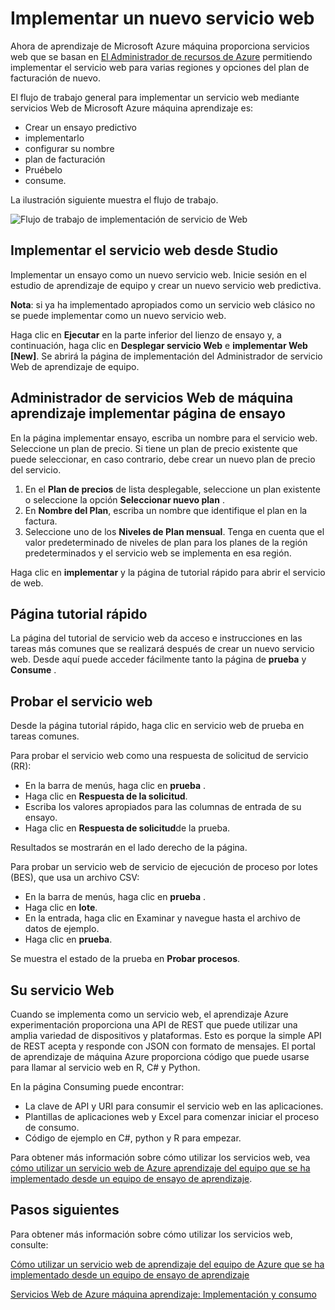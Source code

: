 <properties
   pageTitle="Implementar un nuevo servicio Web"
   description="El flujo de trabajo de la implementación de un BRAZO en función de servicio web"
   services="machine-learning"
   documentationCenter=""
   authors="vDonGlover"
   manager="raymondl"
   editor=""/>

<tags
    ms.service="machine-learning"
    ms.workload="data-services"
    ms.tgt_pltfrm="na"
    ms.devlang="na"
    ms.topic="article"
    ms.date="10/04/2016"
    ms.author="v-donglo"/>

# <a name="deploy-a-new-web-service"></a>Implementar un nuevo servicio web

Ahora de aprendizaje de Microsoft Azure máquina proporciona servicios web que se basan en [El Administrador de recursos de Azure](../azure-resource-manager/resource-group-overview.md) permitiendo implementar el servicio web para varias regiones y opciones del plan de facturación de nuevo.

El flujo de trabajo general para implementar un servicio web mediante servicios Web de Microsoft Azure máquina aprendizaje es:

* Crear un ensayo predictivo
* implementarlo
* configurar su nombre
* plan de facturación
* Pruébelo
* consume.

La ilustración siguiente muestra el flujo de trabajo.

![Flujo de trabajo de implementación de servicio de Web][1]
 
## <a name="deploy-web-service-from-studio"></a>Implementar el servicio web desde Studio 

Implementar un ensayo como un nuevo servicio web. Inicie sesión en el estudio de aprendizaje de equipo y crear un nuevo servicio web predictiva. 

**Nota**: si ya ha implementado apropiados como un servicio web clásico no se puede implementar como un nuevo servicio web.
 
Haga clic en **Ejecutar** en la parte inferior del lienzo de ensayo y, a continuación, haga clic en **Desplegar servicio Web** e **implementar Web [New]**. Se abrirá la página de implementación del Administrador de servicio Web de aprendizaje de equipo.

## <a name="machine-learning-web-service-manager-deploy-experiment-page"></a>Administrador de servicios Web de máquina aprendizaje implementar página de ensayo
En la página implementar ensayo, escriba un nombre para el servicio web.
Seleccione un plan de precio. Si tiene un plan de precio existente que puede seleccionar, en caso contrario, debe crear un nuevo plan de precio del servicio. 

1.  En el **Plan de precios** de lista desplegable, seleccione un plan existente o seleccione la opción **Seleccionar nuevo plan** .
2.  En **Nombre del Plan**, escriba un nombre que identifique el plan en la factura.
3.  Seleccione uno de los **Niveles de Plan mensual**. Tenga en cuenta que el valor predeterminado de niveles de plan para los planes de la región predeterminados y el servicio web se implementa en esa región.

Haga clic en **implementar** y la página de tutorial rápido para abrir el servicio de web.

## <a name="quickstart-page"></a>Página tutorial rápido
La página del tutorial de servicio web da acceso e instrucciones en las tareas más comunes que se realizará después de crear un nuevo servicio web. Desde aquí puede acceder fácilmente tanto la página de **prueba** y **Consume** .

## <a name="testing-your-web-service"></a>Probar el servicio web

Desde la página tutorial rápido, haga clic en servicio web de prueba en tareas comunes.   

Para probar el servicio web como una respuesta de solicitud de servicio (RR):

* En la barra de menús, haga clic en **prueba** .
* Haga clic en **Respuesta de la solicitud**.
* Escriba los valores apropiados para las columnas de entrada de su ensayo.
* Haga clic en **Respuesta de solicitud**de la prueba.

Resultados se mostrarán en el lado derecho de la página.

Para probar un servicio web de servicio de ejecución de proceso por lotes (BES), que usa un archivo CSV:

* En la barra de menús, haga clic en **prueba** .
* Haga clic en **lote**.
* En la entrada, haga clic en Examinar y navegue hasta el archivo de datos de ejemplo.
* Haga clic en **prueba**.

Se muestra el estado de la prueba en **Probar procesos**.

## <a name="consuming-your-web-service"></a>Su servicio Web

Cuando se implementa como un servicio web, el aprendizaje Azure experimentación proporciona una API de REST que puede utilizar una amplia variedad de dispositivos y plataformas. Esto es porque la simple API de REST acepta y responde con JSON con formato de mensajes. El portal de aprendizaje de máquina Azure proporciona código que puede usarse para llamar al servicio web en R, C# y Python.
 
En la página Consuming puede encontrar:

* La clave de API y URI para consumir el servicio web en las aplicaciones.
* Plantillas de aplicaciones web y Excel para comenzar iniciar el proceso de consumo.
* Código de ejemplo en C#, python y R para empezar.

Para obtener más información sobre cómo utilizar los servicios web, vea [cómo utilizar un servicio web de Azure aprendizaje del equipo que se ha implementado desde un equipo de ensayo de aprendizaje](machine-learning-consume-web-services.md).

## <a name="next-steps"></a>Pasos siguientes

Para obtener más información sobre cómo utilizar los servicios web, consulte:

[Cómo utilizar un servicio web de aprendizaje del equipo de Azure que se ha implementado desde un equipo de ensayo de aprendizaje](machine-learning-consume-web-services.md)

[Servicios Web de Azure máquina aprendizaje: Implementación y consumo](machine-learning-deploy-consume-web-service-guide.md)

<!--Image references-->
[1]: ./media/machine-learning-webservice-deploy-a-web-service/armdeploymentworkflow.png


<!--links-->
